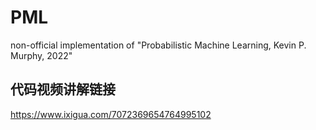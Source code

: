 # PML
non-official implementation of "Probabilistic Machine Learning, Kevin P. Murphy, 2022"

## 代码视频讲解链接
https://www.ixigua.com/7072369654764995102
